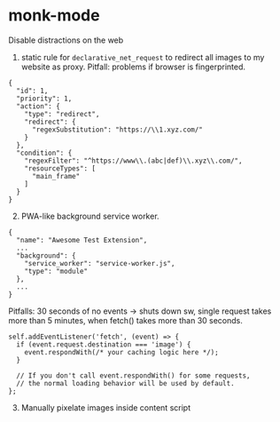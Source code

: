 # monk-mode
Disable distractions on the web

1. static rule for `declarative_net_request`
to redirect all images to my website as proxy.
Pitfall: problems if browser is fingerprinted.
```
{
  "id": 1,
  "priority": 1,
  "action": {
    "type": "redirect",
    "redirect": {
      "regexSubstitution": "https://\\1.xyz.com/"
    }
  },
  "condition": {
    "regexFilter": "^https://www\\.(abc|def)\\.xyz\\.com/",
    "resourceTypes": [
      "main_frame"
    ]
  }
}
```

2. PWA-like background service worker.
```
{
  "name": "Awesome Test Extension",
  ...
  "background": {
    "service_worker": "service-worker.js",
    "type": "module"
  },
  ...
}
```
Pitfalls: 30 seconds of no events -> shuts down sw,
single request takes more than 5 minutes,
when fetch() takes more than 30 seconds.
```
self.addEventListener('fetch', (event) => {
  if (event.request.destination === 'image') {
    event.respondWith(/* your caching logic here */);
  }

  // If you don't call event.respondWith() for some requests,
  // the normal loading behavior will be used by default.
};
```

3. Manually pixelate images inside content script
